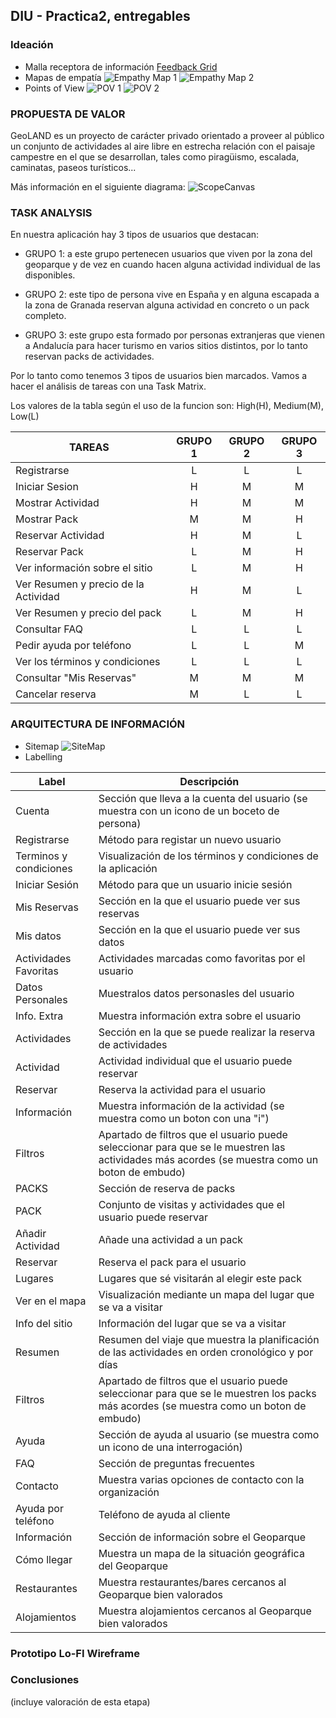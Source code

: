 ## DIU - Practica2, entregables

### Ideación 
* Malla receptora de información 
[Feedback Grid](https://github.com/gonzalodelatorree/DIU21/blob/master/P2/feedback_grid.pdf)
* Mapas de empatía
![Empathy Map 1](empathy_map_1.png)
![Empathy Map 2](empathy_map_2.png)
* Points of View 
![POV 1](pov_1.png)
![POV 2](pov_2.png)

### PROPUESTA DE VALOR
GeoLAND es un proyecto de carácter privado orientado a proveer al público un conjunto de actividades al aire libre en estrecha relación con el paisaje campestre en el que se desarrollan, tales como piragüismo, escalada, caminatas, paseos turísticos...

Más información en el siguiente diagrama:
![ScopeCanvas](scope_canvas.png)

### TASK ANALYSIS

En nuestra aplicación hay 3 tipos de usuarios que destacan:

* GRUPO 1: a este grupo pertenecen usuarios que viven por la zona del geoparque y de vez en cuando hacen alguna actividad individual de las disponibles.

* GRUPO 2: este tipo de persona vive en España y en alguna escapada a la zona de Granada reservan alguna actividad en concreto o un pack completo.

* GRUPO 3: este grupo esta formado por personas extranjeras que vienen a Andalucía para hacer turismo en varios sitios distintos, por lo tanto reservan packs de actividades.

Por lo tanto como tenemos 3 tipos de usuarios bien marcados. Vamos a hacer el análisis de tareas con una Task Matrix.

Los valores de la tabla según el uso de la funcion son: High(H), Medium(M), Low(L)

|TAREAS|GRUPO 1|GRUPO 2|GRUPO 3|
|------------------------------|:------:|:------:|:------:|
|Registrarse|L|L|L|
|Iniciar Sesion|H|M|M|
|Mostrar Actividad|H|M|M|
|Mostrar Pack|M|M|H|
|Reservar Actividad|H|M|L|
|Reservar Pack|L|M|H|
|Ver información sobre el sitio|L|M|H|
|Ver Resumen y precio de la Actividad|H|M|L|
|Ver Resumen y precio del pack|L|M|H|
|Consultar FAQ|L|L|L|
|Pedir ayuda por teléfono|L|L|M|
|Ver los términos y condiciones|L|L|L|
|Consultar "Mis Reservas"|M|M|M|
|Cancelar reserva|M|L|L|




### ARQUITECTURA DE INFORMACIÓN

* Sitemap 
![SiteMap](sitemap.png)
* Labelling 

|Label|Descripción|
|---------------------|--------------------------------------|
|Cuenta|Sección que lleva a la cuenta del usuario (se muestra con un icono de un boceto de persona)|
|Registrarse|Método para registar un nuevo usuario|
|Terminos y condiciones|Visualización de los términos y condiciones de la aplicación|
|Iniciar Sesión|Método para que un usuario inicie sesión|
|Mis Reservas|Sección en la que el usuario puede ver sus reservas|
|Mis datos|Sección en la que el usuario puede ver sus datos|
|Actividades Favoritas|Actividades marcadas como favoritas por el usuario|
|Datos Personales|Muestralos datos personasles del usuario|
|Info. Extra|Muestra información extra sobre el usuario|
|Actividades|Sección en la que se puede realizar la reserva de actividades|
|Actividad|Actividad individual que el usuario puede reservar|
|Reservar|Reserva la actividad para el usuario|
|Información|Muestra información de la actividad (se muestra como un boton con una "i")|
|Filtros|Apartado de filtros que el usuario puede seleccionar para que se le muestren las actividades más acordes (se muestra como un boton de embudo)|
|PACKS|Sección de reserva de packs|
|PACK|Conjunto de visitas y actividades que el usuario puede reservar|
|Añadir Actividad|Añade una actividad a un pack|
|Reservar|Reserva el pack para el usuario|
|Lugares|Lugares que sé visitarán al elegir este pack|
|Ver en el mapa|Visualización mediante un mapa del lugar que se va a visitar|
|Info del sitio|Información del lugar que se va a visitar|
|Resumen|Resumen del viaje que muestra la planificación de las actividades en orden cronológico y por días|
|Filtros|Apartado de filtros que el usuario puede seleccionar para que se le muestren los packs más acordes (se muestra como un boton de embudo)|
|Ayuda|Sección de ayuda al usuario (se muestra como un icono de una interrogación)|
|FAQ|Sección de preguntas frecuentes|
|Contacto|Muestra varias opciones de contacto con la organización|
|Ayuda por teléfono|Teléfono de ayuda al cliente|
|Información|Sección de información sobre  el Geoparque|
|Cómo llegar|Muestra un mapa de la situación geográfica del Geoparque|
|Restaurantes|Muestra restaurantes/bares cercanos al Geoparque bien valorados|
|Alojamientos|Muestra alojamientos cercanos al Geoparque bien valorados|




### Prototipo Lo-FI Wireframe 


### Conclusiones  
(incluye valoración de esta etapa)
